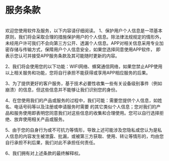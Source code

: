 服务条款
====
<br/>
欢迎您使用软件及服务，以下内容请仔细阅读。
1、保护用户个人信息是一项基本原则，我们将会采取合理的措施保护用户的个人信息。除法律法规规定的情形外，未经用户许可我们不会向第三方公开、透漏个人信息。APP对相关信息采用专业加密存储与传输方式，保障用户个人信息安全，如果您选择同意使用APP软件， 即表示您认可并接受APP服务条款及其可能随时更新的内容。

2、我们将会使用您的以下功能：WIFI网络、蜂窝通信网络，如果您禁止APP使用以上相关服务和功能，您将自行承担不能获得或享用APP相应服务的后果。

3、为了提供更好的客户服务，基于技术必要性收集一些有关设备级别事件（例如崩溃）的信息，但这些信息并不能够让我们识别您的身份。

4、在您使用我们的产品或服务的过程中，我们可能：需要您提供个人信息，如姓名、电话号码等以及注册或申请服务时需要 的其它类似个人信息；您对我们的产品和服务使用即表明您同意我们对这些信息的收集和合理使用。您可以自行选择拒绝、放弃使用相关产品或服务。

5、由于您的自身行为或不可抗力等情形，导致上述可能涉及您隐私或您认为是私人信息的内容发生被泄露、批漏，或被第三方获取、使用、转让等情形的，均由您自行承担不利后果，我们对此不承担任何责任。

6、我们拥有对上述条款的最终解释权。
